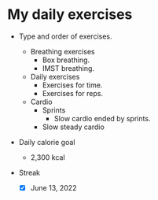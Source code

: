 # My daily exercises

  - Type and order of exercises.
    - Breathing exercises
      - Box breathing.
      - IMST breathing.
    - Daily exercises
      - Exercises for time.
      - Exercises for reps.
    - Cardio
      - Sprints
        - Slow cardio ended by sprints.
      - Slow steady cardio

  - Daily calorie goal
    - 2,300 kcal

  - Streak
    - [x] June 13, 2022
